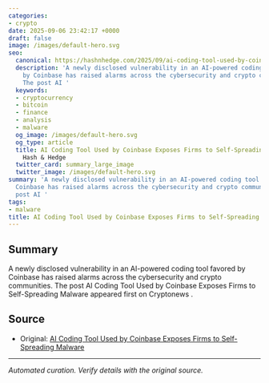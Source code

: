 ```yaml
---
categories:
- crypto
date: 2025-09-06 23:42:17 +0000
draft: false
image: /images/default-hero.svg
seo:
  canonical: https://hashnhedge.com/2025/09/ai-coding-tool-used-by-coinbase-exposes-firms-to-self-spreading-malware/
  description: 'A newly disclosed vulnerability in an AI-powered coding tool favored
    by Coinbase has raised alarms across the cybersecurity and crypto communities.
    The post AI '
  keywords:
  - cryptocurrency
  - bitcoin
  - finance
  - analysis
  - malware
  og_image: /images/default-hero.svg
  og_type: article
  title: AI Coding Tool Used by Coinbase Exposes Firms to Self-Spreading Malware |
    Hash & Hedge
  twitter_card: summary_large_image
  twitter_image: /images/default-hero.svg
summary: 'A newly disclosed vulnerability in an AI-powered coding tool favored by
  Coinbase has raised alarms across the cybersecurity and crypto communities. The
  post AI '
tags:
- malware
title: AI Coding Tool Used by Coinbase Exposes Firms to Self-Spreading Malware
---
```


## Summary

A newly disclosed vulnerability in an AI-powered coding tool favored by Coinbase has raised alarms across the cybersecurity and crypto communities. The post AI Coding Tool Used by Coinbase Exposes Firms to Self-Spreading Malware appeared first on Cryptonews .

## Source

- Original: [AI Coding Tool Used by Coinbase Exposes Firms to Self-Spreading Malware](https://cryptonews.com/news/ai-coding-tool-used-by-coinbase-exposes-firms-to-self-spreading-malware/)


---

*Automated curation. Verify details with the original source.*